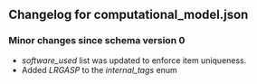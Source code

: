## Changelog for computational_model.json

### Minor changes since schema version 0
* *software_used* list was updated to enforce item uniqueness.
* Added *LRGASP* to the *internal_tags* enum
